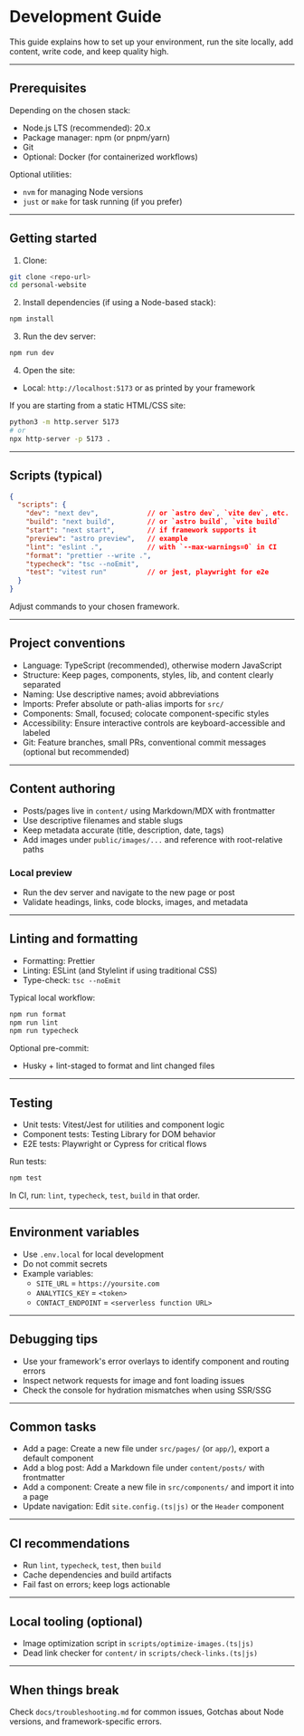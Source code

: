 # Development Guide

This guide explains how to set up your environment, run the site locally, add content, write code, and keep quality high.

---

## Prerequisites

Depending on the chosen stack:
- Node.js LTS (recommended): 20.x
- Package manager: npm (or pnpm/yarn)
- Git
- Optional: Docker (for containerized workflows)

Optional utilities:
- `nvm` for managing Node versions
- `just` or `make` for task running (if you prefer)

---

## Getting started

1. Clone:
```bash
git clone <repo-url>
cd personal-website
```

2. Install dependencies (if using a Node-based stack):
```bash
npm install
```

3. Run the dev server:
```bash
npm run dev
```

4. Open the site:
- Local: `http://localhost:5173` or as printed by your framework

If you are starting from a static HTML/CSS site:
```bash
python3 -m http.server 5173
# or
npx http-server -p 5173 .
```

---

## Scripts (typical)

```json
{
  "scripts": {
    "dev": "next dev",            // or `astro dev`, `vite dev`, etc.
    "build": "next build",        // or `astro build`, `vite build`
    "start": "next start",        // if framework supports it
    "preview": "astro preview",   // example
    "lint": "eslint .",           // with `--max-warnings=0` in CI
    "format": "prettier --write .",
    "typecheck": "tsc --noEmit",
    "test": "vitest run"          // or jest, playwright for e2e
  }
}
```

Adjust commands to your chosen framework.

---

## Project conventions

- Language: TypeScript (recommended), otherwise modern JavaScript
- Structure: Keep pages, components, styles, lib, and content clearly separated
- Naming: Use descriptive names; avoid abbreviations
- Imports: Prefer absolute or path-alias imports for `src/`
- Components: Small, focused; colocate component-specific styles
- Accessibility: Ensure interactive controls are keyboard-accessible and labeled
- Git: Feature branches, small PRs, conventional commit messages (optional but recommended)

---

## Content authoring

- Posts/pages live in `content/` using Markdown/MDX with frontmatter
- Use descriptive filenames and stable slugs
- Keep metadata accurate (title, description, date, tags)
- Add images under `public/images/...` and reference with root-relative paths

### Local preview

- Run the dev server and navigate to the new page or post
- Validate headings, links, code blocks, images, and metadata

---

## Linting and formatting

- Formatting: Prettier
- Linting: ESLint (and Stylelint if using traditional CSS)
- Type-check: `tsc --noEmit`

Typical local workflow:
```bash
npm run format
npm run lint
npm run typecheck
```

Optional pre-commit:
- Husky + lint-staged to format and lint changed files

---

## Testing

- Unit tests: Vitest/Jest for utilities and component logic
- Component tests: Testing Library for DOM behavior
- E2E tests: Playwright or Cypress for critical flows

Run tests:
```bash
npm test
```

In CI, run: `lint`, `typecheck`, `test`, `build` in that order.

---

## Environment variables

- Use `.env.local` for local development
- Do not commit secrets
- Example variables:
  - `SITE_URL` = `https://yoursite.com`
  - `ANALYTICS_KEY` = `<token>`
  - `CONTACT_ENDPOINT` = `<serverless function URL>`

---

## Debugging tips

- Use your framework's error overlays to identify component and routing errors
- Inspect network requests for image and font loading issues
- Check the console for hydration mismatches when using SSR/SSG

---

## Common tasks

- Add a page: Create a new file under `src/pages/` (or `app/`), export a default component
- Add a blog post: Add a Markdown file under `content/posts/` with frontmatter
- Add a component: Create a new file in `src/components/` and import it into a page
- Update navigation: Edit `site.config.(ts|js)` or the `Header` component

---

## CI recommendations

- Run `lint`, `typecheck`, `test`, then `build`
- Cache dependencies and build artifacts
- Fail fast on errors; keep logs actionable

---

## Local tooling (optional)

- Image optimization script in `scripts/optimize-images.(ts|js)`
- Dead link checker for `content/` in `scripts/check-links.(ts|js)`

---

## When things break

Check `docs/troubleshooting.md` for common issues, Gotchas about Node versions, and framework-specific errors.